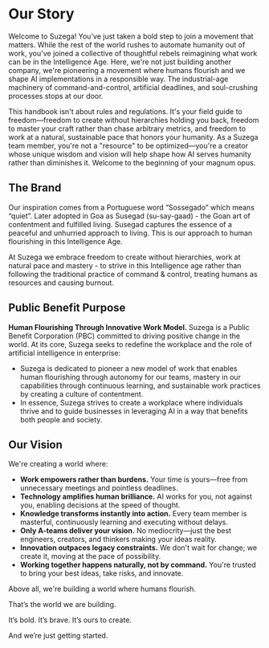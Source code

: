 # Our Story
Welcome to Suzega! You've just taken a bold step to join a movement that matters. While the rest of the world rushes to automate humanity out of work, you've joined a collective of thoughtful rebels reimagining what work can be in the Intelligence Age. Here, we're not just building another company, we're pioneering a movement where humans flourish and we shape AI implementations in a responsible way. The industrial-age machinery of command-and-control, artificial deadlines, and soul-crushing processes stops at our door.

This handbook isn't about rules and regulations. It's your field guide to freedom—freedom to create without hierarchies holding you back, freedom to master your craft rather than chase arbitrary metrics, and freedom to work at a natural, sustainable pace that honors your humanity. As a Suzega team member, you're not a "resource" to be optimized—you're a creator whose unique wisdom and vision will help shape how AI serves humanity rather than diminishes it. Welcome to the beginning of your magnum opus.

## The Brand 
Our inspiration comes from a Portuguese word “Sossegado” which means “quiet”. Later adopted in Goa as Susegad (su-say-gaad) - the Goan art of contentment and fulfilled living. Susegad captures the essence of a peaceful and unhurried approach to living. This is our approach to human flourishing in this Intelligence Age.

At Suzega we embrace freedom to create without hierarchies, work at natural pace and mastery - to strive in this Intelligence age rather than following the traditional practice of command & control, treating humans as resources and causing burnout. 

## Public Benefit Purpose
**Human Flourishing Through Innovative Work Model.**
Suzega is a Public Benefit Corporation (PBC) committed to driving positive change in the world. At its core, Suzega seeks to redefine the workplace and the role of artificial intelligence in enterprise:

- Suzega is dedicated to pioneer a new model of work that enables human flourishing through autonomy for our teams, mastery in our capabilities through continuous learning, and sustainable work practices by creating a culture of contentment.
- In essence, Suzega strives to create a workplace where individuals thrive and to guide businesses in leveraging AI in a way that benefits both people and society.

## Our Vision

We're creating a world where:
- **Work empowers rather than burdens.** Your time is yours—free from unnecessary meetings and pointless deadlines.
- **Technology amplifies human brilliance.** AI works for you, not against you, enabling decisions at the speed of thought.
- **Knowledge transforms instantly into action.** Every team member is masterful, continuously learning and executing without delays.
- **Only A-teams deliver your vision.** No mediocrity—just the best engineers, creators, and thinkers making your ideas reality.
- **Innovation outpaces legacy constraints.** We don't wait for change; we create it, moving at the pace of possibility.
- **Working together happens naturally, not by command.** You're trusted to bring your best ideas, take risks, and innovate.

Above all, we're building a world where humans flourish.

That’s the world we are building.

It’s bold. It’s brave. It’s ours to create.

And we’re just getting started.

